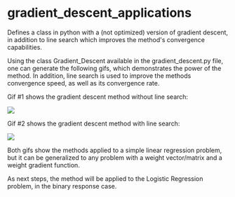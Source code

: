 # gradient_descent_applications
Defines a class in python with a (not optimized) version of gradient descent, in addition to line search which improves the method's convergence capabilities.

Using the class Gradient_Descent available in the gradient_descent.py file, one can generate the following gifs, which demonstrates the power of the method. In addition, line search is used to improve the methods convergence speed, as well as its convergence rate.

Gif #1 shows the gradient descent method without line search:

![](https://github.com/gradient_descent_applications/gifs/gradient_descent.gif)


Gif #2 shows the gradient descent method with line search:

![](https://github.com/gradient_descent_applications/gifs/gradient_descent_with_line_search.gif)


Both gifs show the methods applied to a simple linear regression problem, but it can be generalized to any problem with a weight vector/matrix and a weight gradient function. 

As next steps, the method will be applied to the Logistic Regression problem, in the binary response case.